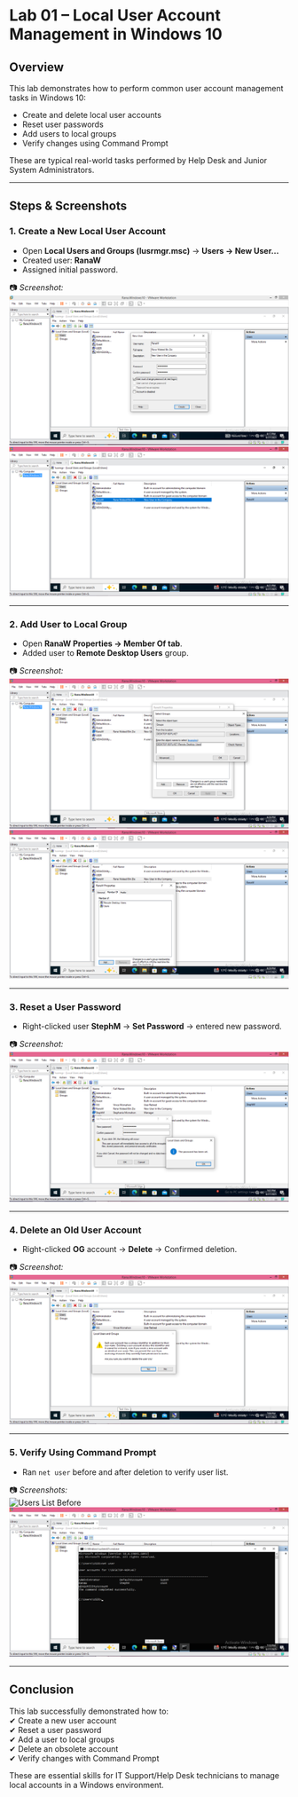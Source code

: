 # Lab 01 – Local User Account Management in Windows 10

## Overview
This lab demonstrates how to perform common user account management tasks in Windows 10:
- Create and delete local user accounts
- Reset user passwords
- Add users to local groups
- Verify changes using Command Prompt

These are typical real-world tasks performed by Help Desk and Junior System Administrators.

---

## Steps & Screenshots

### 1. Create a New Local User Account
- Open **Local Users and Groups (lusrmgr.msc)** → **Users → New User…**  
- Created user: **RanaW**  
- Assigned initial password.  

📷 *Screenshot:*  
![New User Account](./screenshots/New_User_Account_Setup.PNG)  
![RanaW Account Created](./screenshots/RanaW_Account_Created.PNG)  

---

### 2. Add User to Local Group
- Open **RanaW Properties → Member Of tab**.  
- Added user to **Remote Desktop Users** group.  

📷 *Screenshot:*  
![Added To Group](./screenshots/RanaW_Added_To_Local_Group.PNG)  
![Group Membership](./screenshots/RanaW_Group_Membership.PNG)  

---

### 3. Reset a User Password
- Right-clicked user **StephM** → **Set Password** → entered new password.  

📷 *Screenshot:*  
![Password Reset Confirmation](./screenshots/StephM_Password_Reset_Confirmation.PNG)  

---

### 4. Delete an Old User Account
- Right-clicked **OG** account → **Delete** → Confirmed deletion.  

📷 *Screenshot:*  
![User Deletion Confirmation](./screenshots/Confirmation_Of_User_Deletion.PNG)  

---

### 5. Verify Using Command Prompt
- Ran `net user` before and after deletion to verify user list.  

📷 *Screenshots:*  
![Users List Before](./screenshots/Users.List.PNG)  
![Updated Users List](./screenshots/Updated_Users_List.PNG)  

---

## Conclusion
This lab successfully demonstrated how to:  
✔ Create a new user account  
✔ Reset a user password  
✔ Add a user to local groups  
✔ Delete an obsolete account  
✔ Verify changes with Command Prompt  

These are essential skills for IT Support/Help Desk technicians to manage local accounts in a Windows environment.
